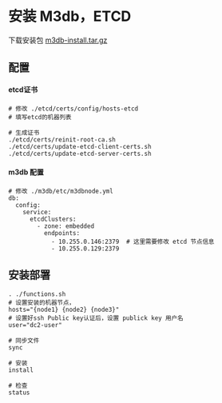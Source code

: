# 安装 M3db，ETCD

下载安装包 [m3db-install.tar.gz](https://s3-gz01.didistatic.com/n9e-pub/tarball/m3db-install.tar.gz) 


## 配置
#### etcd证书
```shell
# 修改 ./etcd/certs/config/hosts-etcd
# 填写etcd的机器列表

# 生成证书
./etcd/certs/reinit-root-ca.sh
./etcd/certs/update-etcd-client-certs.sh
./etcd/certs/update-etcd-server-certs.sh
```


#### m3db 配置
```shell
# 修改 ./m3db/etc/m3dbnode.yml
db:
  config:
    service:
      etcdClusters:
        - zone: embedded
          endpoints:
            - 10.255.0.146:2379  # 这里需要修改 etcd 节点信息
            - 10.255.0.129:2379
```


## 安装部署
```shell
. ./functions.sh
# 设置安装的机器节点，
hosts="{node1} {node2} {node3}"
# 设置好ssh Public key认证后，设置 publick key 用户名
user="dc2-user"

# 同步文件
sync

# 安装
install

# 检查
status
```
